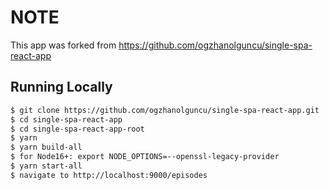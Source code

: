 # NOTE
This app was forked from https://github.com/ogzhanolguncu/single-spa-react-app

## Running Locally

```bash
$ git clone https://github.com/ogzhanolguncu/single-spa-react-app.git
$ cd single-spa-react-app
$ cd single-spa-react-app-root
$ yarn
$ yarn build-all
$ for Node16+: export NODE_OPTIONS=--openssl-legacy-provider
$ yarn start-all
$ navigate to http://localhost:9000/episodes
```

